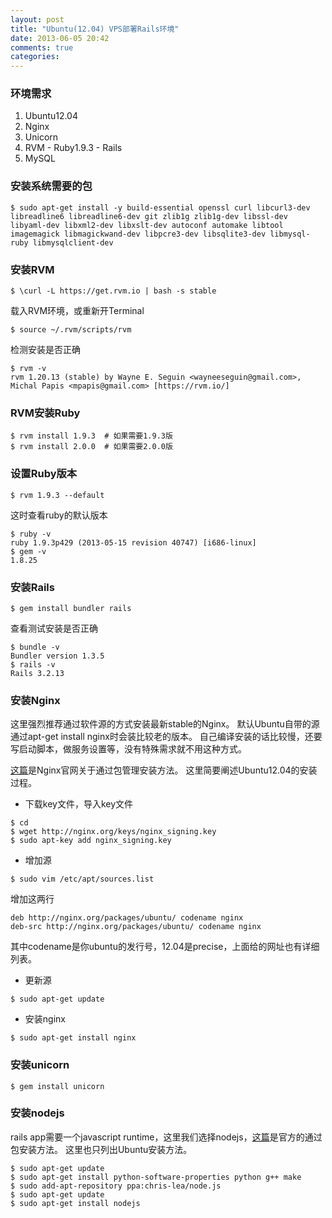 ```yaml
---
layout: post
title: "Ubuntu(12.04) VPS部署Rails环境"
date: 2013-06-05 20:42
comments: true
categories: 
---
```


### 环境需求
1. Ubuntu12.04
2. Nginx
3. Unicorn
4. RVM - Ruby1.9.3 - Rails
5. MySQL

### 安装系统需要的包

```
$ sudo apt-get install -y build-essential openssl curl libcurl3-dev libreadline6 libreadline6-dev git zlib1g zlib1g-dev libssl-dev libyaml-dev libxml2-dev libxslt-dev autoconf automake libtool imagemagick libmagickwand-dev libpcre3-dev libsqlite3-dev libmysql-ruby libmysqlclient-dev
```

### 安装RVM
```
$ \curl -L https://get.rvm.io | bash -s stable
```
载入RVM环境，或重新开Terminal
```
$ source ~/.rvm/scripts/rvm
```
检测安装是否正确
```
$ rvm -v
rvm 1.20.13 (stable) by Wayne E. Seguin <wayneeseguin@gmail.com>, Michal Papis <mpapis@gmail.com> [https://rvm.io/]
```

### RVM安装Ruby
```
$ rvm install 1.9.3  # 如果需要1.9.3版
$ rvm install 2.0.0  # 如果需要2.0.0版
```

### 设置Ruby版本
```
$ rvm 1.9.3 --default
```
这时查看ruby的默认版本
```
$ ruby -v
ruby 1.9.3p429 (2013-05-15 revision 40747) [i686-linux]
$ gem -v
1.8.25
```

### 安装Rails
```
$ gem install bundler rails
```
查看测试安装是否正确
```
$ bundle -v
Bundler version 1.3.5
$ rails -v
Rails 3.2.13
```

### 安装Nginx
这里强烈推荐通过软件源的方式安装最新stable的Nginx。
默认Ubuntu自带的源通过apt-get install nginx时会装比较老的版本。
自己编译安装的话比较慢，还要写启动脚本，做服务设置等，没有特殊需求就不用这种方式。

[这篇](http://nginx.org/en/linux_packages.html)是Nginx官网关于通过包管理安装方法。
这里简要阐述Ubuntu12.04的安装过程。

 - 下载key文件，导入key文件
```
$ cd
$ wget http://nginx.org/keys/nginx_signing.key
$ sudo apt-key add nginx_signing.key
```

 - 增加源
```
$ sudo vim /etc/apt/sources.list
```
增加这两行
```
deb http://nginx.org/packages/ubuntu/ codename nginx
deb-src http://nginx.org/packages/ubuntu/ codename nginx
```
其中codename是你ubuntu的发行号，12.04是precise，上面给的网址也有详细列表。

 - 更新源
```
$ sudo apt-get update
```

 - 安装nginx
```
$ sudo apt-get install nginx
```

### 安装unicorn
```
$ gem install unicorn
```

### 安装nodejs
rails app需要一个javascript runtime，这里我们选择nodejs，[这篇](https://github.com/joyent/node/wiki/Installing-Node.js-via-package-manager)是官方的通过包安装方法。
这里也只列出Ubuntu安装方法。
```
$ sudo apt-get update
$ sudo apt-get install python-software-properties python g++ make
$ sudo add-apt-repository ppa:chris-lea/node.js
$ sudo apt-get update
$ sudo apt-get install nodejs
```
